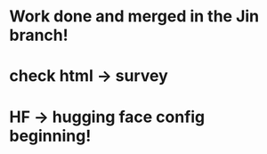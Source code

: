 # Work done and merged in the Jin branch!

# check html -> survey

# HF -> hugging face config beginning!
